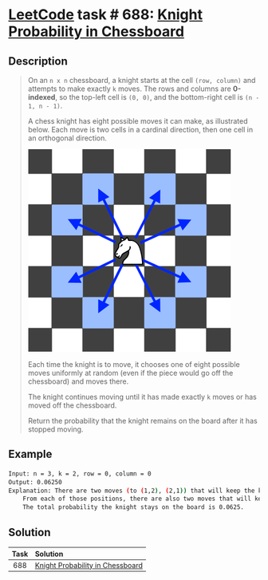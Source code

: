 # [LeetCode][leetcode] task # 688: [Knight Probability in Chessboard][task]

Description
-----------

> On an `n x n` chessboard, a knight starts at the cell `(row, column)` and attempts to make exactly `k` moves.
> The rows and columns are **0-indexed**, so the top-left cell is `(0, 0)`, and the bottom-right cell is `(n - 1, n - 1)`.
> 
> A chess knight has eight possible moves it can make, as illustrated below.
> Each move is two cells in a cardinal direction, then one cell in an orthogonal direction.
> 
> ![board.png](image/board.png)
> 
> Each time the knight is to move, it chooses one of eight possible moves uniformly at random
> (even if the piece would go off the chessboard) and moves there.
> 
> The knight continues moving until it has made exactly `k` moves or has moved off the chessboard.
> 
> Return the probability that the knight remains on the board after it has stopped moving.

Example
-------

```sh
Input: n = 3, k = 2, row = 0, column = 0
Output: 0.06250
Explanation: There are two moves (to (1,2), (2,1)) that will keep the knight on the board.
    From each of those positions, there are also two moves that will keep the knight on the board.
    The total probability the knight stays on the board is 0.0625.
```

Solution
--------

| Task | Solution                                     |
|:----:|:---------------------------------------------|
| 688  | [Knight Probability in Chessboard][solution] |


[leetcode]: <http://leetcode.com/>
[task]: <https://leetcode.com/problems/knight-probability-in-chessboard/>
[solution]: <https://github.com/wellaxis/praxis-leetcode/blob/main/src/main/java/com/witalis/praxis/leetcode/task/h7/p688/option/Practice.java>
